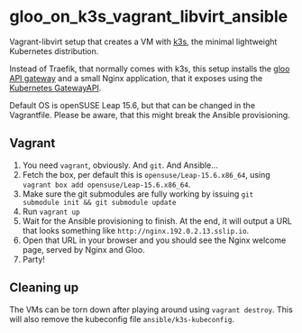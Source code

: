 # gloo_on_k3s_vagrant_libvirt_ansible

Vagrant-libvirt setup that creates a VM with [k3s](https://k3s.io/), the minimal
lightweight Kubernetes distribution.

Instead of Traefik, that normally comes with k3s, this setup installs the [gloo
API gateway](https://github.com/solo-io/gloo) and a small Nginx application,
that it exposes using the [Kubernetes
GatewayAPI](https://kubernetes.io/docs/concepts/services-networking/gateway/).

Default OS is openSUSE Leap 15.6, but that can be changed in the Vagrantfile.
Please be aware, that this might break the Ansible provisioning.

## Vagrant

1. You need `vagrant`, obviously. And `git`. And Ansible...
1. Fetch the box, per default this is `opensuse/Leap-15.6.x86_64`, using
   `vagrant box add opensuse/Leap-15.6.x86_64`.
1. Make sure the git submodules are fully working by issuing
   `git submodule init && git submodule update`
1. Run `vagrant up`
1. Wait for the Ansible provisioning to finish. At the end, it will output a URL
   that looks something like `http://nginx.192.0.2.13.sslip.io`.
1. Open that URL in your browser and you should see the Nginx welcome page,
   served by Nginx and Gloo.
1. Party!

## Cleaning up

The VMs can be torn down after playing around using `vagrant destroy`. This will
also remove the kubeconfig file `ansible/k3s-kubeconfig`.
